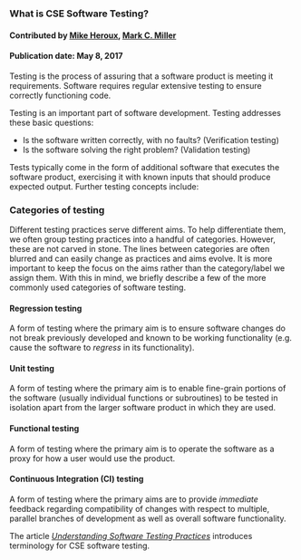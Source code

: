 ### What is CSE Software Testing?
#### Contributed by [Mike Heroux](https://github.com/maherou), [Mark C. Miller](https://github.com/markcmiller86)

#### Publication date: May 8, 2017

<!--deck start--->
Testing is the process of assuring that a software product is meeting it requirements. Software requires regular extensive testing to ensure correctly functioning code.  
<!--deck end--->

<!--body start--->
Testing is an important part of software development. Testing addresses these basic questions:

- Is the software written correctly, with no faults? (Verification testing)
- Is the software solving the right problem? (Validation testing)

Tests typically come in the form of additional software that executes the software product, exercising it with known inputs that should produce expected output. Further testing concepts include:

### Categories of testing

Different testing practices serve different aims. To help differentiate them, we often group testing
practices into a handful of categories. However, these are not carved in stone. The lines between
categories are often blurred and can easily change as practices and aims evolve. It is more important
to keep the focus on the aims rather than the category/label we assign them. With this in mind, we
briefly describe a few of the more commonly used categories of software testing.

#### Regression testing
A form of testing where the primary aim is to ensure software changes do not break previously developed and known to be working functionality (e.g. cause the software to _regress_ in its functionality).

#### Unit testing
A form of testing where the primary aim is to enable fine-grain portions of the software (usually individual functions or subroutines) to be tested in isolation apart from the larger software product in which they are used.

#### Functional testing
A form of testing where the primary aim is to operate the software as a proxy for how a user would use the product.

#### Continuous Integration (CI) testing
A form of testing where the primary aims are to provide _immediate_ feedback regarding compatibility of changes with respect to multiple, parallel branches of development as well as overall software functionality.

The article *[Understanding Software Testing Practices](/blog_posts/understanding-software-testing-practices)* introduces terminology for CSE software testing.


<!--body end--->

<!---
Publish: yes
Pinned: yes
Topics: testing
--->
